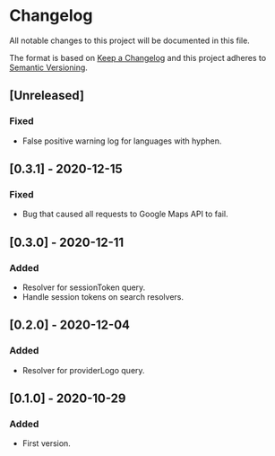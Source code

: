 # Changelog

All notable changes to this project will be documented in this file.

The format is based on [Keep a Changelog](http://keepachangelog.com/en/1.0.0/)
and this project adheres to [Semantic Versioning](http://semver.org/spec/v2.0.0.html).

## [Unreleased]
### Fixed
- False positive warning log for languages with hyphen.

## [0.3.1] - 2020-12-15
### Fixed
- Bug that caused all requests to Google Maps API to fail.

## [0.3.0] - 2020-12-11
### Added
- Resolver for sessionToken query.
- Handle session tokens on search resolvers.

## [0.2.0] - 2020-12-04
### Added
- Resolver for providerLogo query.

## [0.1.0] - 2020-10-29
### Added
- First version.
